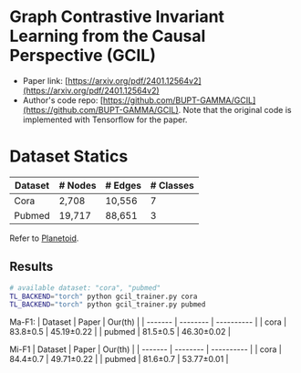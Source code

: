 # Graph Contrastive Invariant Learning from the Causal Perspective (GCIL)

- Paper link: [https://arxiv.org/pdf/2401.12564v2](https://arxiv.org/pdf/2401.12564v2)
- Author's code repo: [https://github.com/BUPT-GAMMA/GCIL](https://github.com/BUPT-GAMMA/GCIL). Note that the original code is 
  implemented with Tensorflow for the paper. 

# Dataset Statics

| Dataset | # Nodes | # Edges | # Classes |
| ------- | ------- | ------- | --------- |
| Cora    | 2,708   | 10,556  | 7         |
| Pubmed  | 19,717  | 88,651  | 3         |

Refer to [Planetoid](https://gammagl.readthedocs.io/en/latest/api/gammagl.datasets.html#gammagl.datasets.Planetoid).

Results
-------

```bash
# available dataset: "cora", "pubmed"
TL_BACKEND="torch" python gcil_trainer.py cora
TL_BACKEND="torch" python gcil_trainer.py pubmed 
```

Ma-F1:
| Dataset | Paper    | Our(th)    |
| ------- | -------- | ---------- |
| cora    | 83.8±0.5 | 45.19±0.22 |
| pubmed  | 81.5±0.5 | 46.30±0.02 |

Mi-F1
| Dataset | Paper    | Our(th)    |
| ------- | -------- | ---------- |
| cora    | 84.4±0.7 | 49.71±0.22 |
| pubmed  | 81.6±0.7 | 53.77±0.01 |